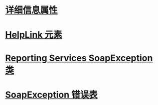 # [详细信息属性](detail-property.md)
# [HelpLink 元素](helplink-element.md)
# [Reporting Services SoapException 类](reporting-services-soapexception-class.md)
# [SoapException 错误表](soapexception-errors-table.md)
